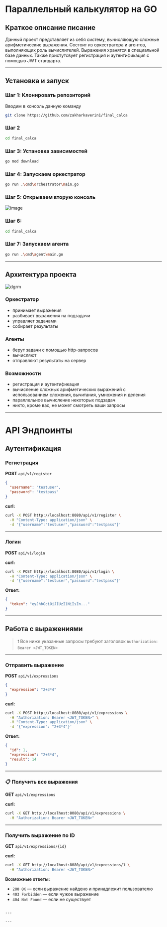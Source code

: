 # Параллельный калькулятор на GO

## Краткое описание писание
Данный проект представляет из себя систему, вычисляющую сложные арифметичсекие выражения. Состоит из оркестратора и агентов, выполняющих роль вычислителей. Выражения хранятся в специальной базе данных. Также пристутсвует регистрация и аутентификация с помощью JWT стандарта.

---

## Установка и запуск

### Шаг 1: Клонировать репозиторий
Вводим в консоль данную команду
```bash
git clone https://github.com/zakharkaverin1/final_calca
```

### Шаг 2
```bash
cd final_calca
```

### Шаг 3: Установка зависимостей 
```bash
go mod download
```

### Шаг 4: Запускаем оркестратор
```bash
go run .\cmd\orchestrator\main.go
```

### Шаг 5: Открываем вторую консоль
![image](https://github.com/user-attachments/assets/e54daca0-b395-4f3c-ae91-5da4ee645ecf)

### Шаг 6: 
```bash
cd final_calca
```

### Шаг 7: Запускаем агента
```bash
go run .\cmd\agent\main.go
```

---

## Архитектура проекта

![dgrm](https://github.com/user-attachments/assets/75c2c4ff-ffaf-4214-b283-2c5ec9a5d5b5)

### Оркестратор
  - принимает выражения
  - разбивает выражения на подзадачи
  - управляет задачами
  - собирает результаты
### Агенты
  - берут задачи с помощью http-запросов
  - вычисляют
  - отправляют результаты на сервер

### Возможности 
  + регистрация и аутентификация
  + вычисление сложных арифметических выражений с использованием сложения, вычитания, умножения и деления
  + параллельное вычисление некоторых подзадач
  + никто, кроме вас, не может смотреть ваши запросы

---

# API Эндпоинты

## Аутентификация

###  Регистрация
**POST** `api/v1/register`

```json
{
  "username": "testuser",
  "password": "testpass"
}
```

**curl:**
```bash
curl -X POST http://localhost:8080/api/v1/register \
  -H "Content-Type: application/json" \
  -d '{"username":"testuser","password":"testpass"}'
```

---

### Логин
**POST** `api/v1/login`

**curl:**
```bash
curl -X POST http://localhost:8080/api/v1/login \
  -H "Content-Type: application/json" \
  -d '{"username":"testuser","password":"testpass"}'
```

**Ответ:**
```json
{
  "token": "eyJhbGciOiJIUzI1NiIsIn..."
}
```

---

## Работа с выражениями

> ❗ Все ниже указанные запросы требуют заголовок `Authorization: Bearer <JWT_TOKEN>`

---

### Отправить выражение
**POST** `api/v1/expressions`

```json
{
  "expression": "2+3*4"
}
```

**curl:**
```bash
curl -X POST http://localhost:8080/api/v1/expressions \
  -H "Authorization: Bearer <JWT_TOKEN>" \
  -H "Content-Type: application/json" \
  -d '{"expression": "2+3*4"}'
```

**Ответ:**
```json
{
  "id": 1,
  "expression": "2+3*4",
  "result": 14
}
```

---

### 📋 Получить все выражения
**GET** `api/v1/expressions`

**curl:**
```bash
curl -X GET http://localhost:8080/api/v1/expressions \
  -H "Authorization: Bearer <JWT_TOKEN>"
```

---

### Получить выражение по ID
**GET** `api/v1/expressions/{id}`

**curl:**
```bash
curl -X GET http://localhost:8080/api/v1/expressions/1 \
  -H "Authorization: Bearer <JWT_TOKEN>"
```

**Возможные ответы:**
- `200 OK` — если выражение найдено и принадлежит пользователю
- `403 Forbidden` — если чужое выражение
- `404 Not Found` — если не существует
```

---

---
